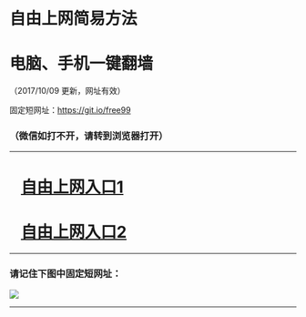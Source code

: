 ﻿# 自由上网简易方法

# 电脑、手机一键翻墙

（2017/10/09 更新，网址有效）

固定短网址：https://git.io/free99

### （微信如打不开，请转到浏览器打开）


***





# &nbsp;&nbsp; <a href="http://ft2451314107.fwq-tz-1001.info/fwqtz01.html?t=10090014492 " target="_blank">自由上网入口1</a>
# &nbsp;&nbsp; <a href="http://ft2365132630.fwq-tz-1002.info/fwqtz02.html?t=100900122561 " target="_blank">自由上网入口2</a>
***

### 请记住下图中固定短网址：

<img src="https://s3-us-west-2.amazonaws.com/fwq-1001/yjfq-20170905okok.png" /> 


***

